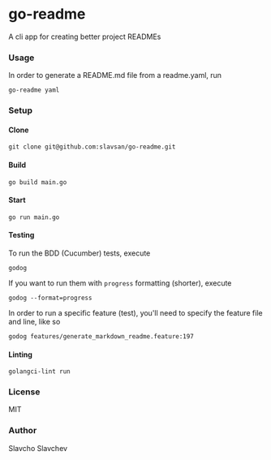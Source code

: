 # go-readme

A cli app for creating better project READMEs

### Usage
In order to generate a README.md file from a readme.yaml, run
```
go-readme yaml
```

### Setup

#### Clone
```
git clone git@github.com:slavsan/go-readme.git
```

#### Build
```
go build main.go
```

#### Start
```
go run main.go
```

#### Testing
To run the BDD (Cucumber) tests, execute
```
godog
```
If you want to run them with `progress` formatting (shorter), execute
```
godog --format=progress
```
In order to run a specific feature (test), you'll need to specify the feature file and line, like so
```
godog features/generate_markdown_readme.feature:197
```

#### Linting
```
golangci-lint run
```

### License
MIT

### Author
Slavcho Slavchev